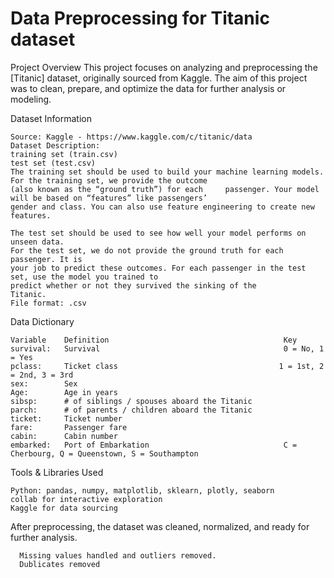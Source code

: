# Data Preprocessing for Titanic dataset
Project Overview
This project focuses on analyzing and preprocessing the [Titanic] dataset, originally sourced from Kaggle. The aim of this project was to clean, prepare, and optimize the data for further analysis or modeling.

Dataset Information

    Source: Kaggle - https://www.kaggle.com/c/titanic/data
    Dataset Description:
    training set (train.csv)
    test set (test.csv)
    The training set should be used to build your machine learning models. For the training set, we provide the outcome 
    (also known as the “ground truth”) for each     passenger. Your model will be based on “features” like passengers’ 
    gender and class. You can also use feature engineering to create new features.

    The test set should be used to see how well your model performs on unseen data. 
    For the test set, we do not provide the ground truth for each passenger. It is    
    your job to predict these outcomes. For each passenger in the test set, use the model you trained to 
    predict whether or not they survived the sinking of the         Titanic.
    File format: .csv

Data Dictionary 

    Variable	Definition	                                     Key
    survival:	Survival	                                     0 = No, 1 = Yes
    pclass: 	Ticket class	                                1 = 1st, 2 = 2nd, 3 = 3rd
    sex: 	    Sex	
    Age:	    Age in years	
    sibsp:	    # of siblings / spouses aboard the Titanic	
    parch:	    # of parents / children aboard the Titanic	
    ticket:	    Ticket number	
    fare:	    Passenger fare	
    cabin:	    Cabin number	
    embarked:	Port of Embarkation	                             C = Cherbourg, Q = Queenstown, S = Southampton

Tools & Libraries Used

    Python: pandas, numpy, matplotlib, sklearn, plotly, seaborn
    collab for interactive exploration
    Kaggle for data sourcing

After preprocessing, the dataset was cleaned, normalized, and ready for further analysis.

      Missing values handled and outliers removed.
      Dublicates removed
